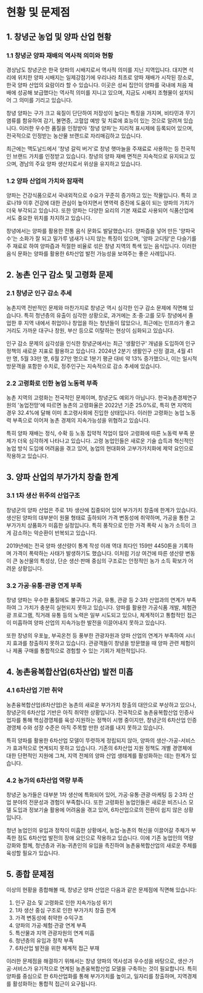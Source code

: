 # 현황 및 문제점

## 1. 창녕군 농업 및 양파 산업 현황

### 1.1 창녕군 양파 재배의 역사적 의미와 현황

경상남도 창녕군은 한국 양파의 시배지로서 역사적 의미를 지닌 지역입니다. 대지면 석리에 위치한 양파 시배지는 일제강점기에 우리나라 최초로 양파 재배가 시작된 장소로, 한국 양파 산업의 요람이라 할 수 있습니다. 이곳은 성씨 집안이 양파를 국내에 처음 재배에 성공해 보급했다는 역사적 의미를 지니고 있으며, 지금도 시배지 조형물이 설치되어 그 의미를 기리고 있습니다.

창녕 양파는 구가 크고 육질이 단단하여 저장성이 높다는 특징을 가지며, 비타민과 무기염류를 함유하여 감기, 불면증, 고혈압 예방 및 치료에 효능이 있는 것으로 알려져 있습니다. 이러한 우수한 품질을 인정받아 '창녕 양파'는 지리적 표시제에 등록되어 있으며, 전국적으로 인정받는 농산물 브랜드로 자리매김하고 있습니다.

최근에는 맥도날드에서 '창녕 갈릭 버거'로 창녕 햇마늘을 주재료로 사용하는 등 전국적인 브랜드 가치를 인정받고 있습니다. 창녕의 양파 재배 면적은 지속적으로 유지되고 있으며, 경남의 주요 양파 생산지로서 위상을 유지하고 있습니다.

### 1.2 양파 산업의 가치와 잠재력

양파는 건강식품으로서 국내외적으로 수요가 꾸준히 증가하고 있는 작물입니다. 특히 코로나19 이후 건강에 대한 관심이 높아지면서 면역력 증진에 도움이 되는 양파의 가치가 더욱 부각되고 있습니다. 또한 양파는 다양한 요리의 기본 재료로 사용되어 식품산업에서도 중요한 위치를 차지하고 있습니다.

창녕에서는 양파를 활용한 전통 음식 문화도 발달했습니다. 양파즙을 넣어 만든 '양파국수'는 소화가 잘 되고 밀가루 냄새가 나지 않는 특징이 있으며, '양파 고디탕'은 다슬기를 주 재료로 하여 양파즙과 적절한 비율로 섞은 창녕 지역의 특색 있는 음식입니다. 이러한 음식 문화는 양파를 활용한 6차산업 발전 가능성을 보여주는 좋은 사례입니다.

## 2. 농촌 인구 감소 및 고령화 문제

### 2.1 창녕군 인구 감소 추세

농촌지역 전반적인 문제와 마찬가지로 창녕군 역시 심각한 인구 감소 문제에 직면해 있습니다. 특히 청년층의 유출이 심각한 상황으로, 과거에는 초·중·고를 모두 창녕에서 졸업한 후 지역 내에서 취업이나 창업을 하는 청년들이 많았으나, 최근에는 인프라가 좋고 거리도 가까운 대구나 창원, 부산 등으로 이탈하는 현상이 심화되고 있습니다.

인구 감소 문제의 심각성을 인식한 창녕군에서는 최근 '생활인구' 개념을 도입하여 인구 정책의 새로운 지표로 활용하고 있습니다. 2024년 2분기 생활인구 산정 결과, 4월 41만 명, 5월 33만 명, 6월 27만 명으로 1분기 평균 대비 약 13% 증가했으나, 이는 일시적 방문객을 포함한 수치로, 정주인구는 지속적으로 감소 추세에 있습니다.

### 2.2 고령화로 인한 농업 노동력 부족

농촌 지역의 고령화는 전국적인 문제이며, 창녕군도 예외가 아닙니다. 한국농촌경제연구원의 '농업전망'에 따르면 농촌의 고령화율은 2022년 기준 25.0%로, 특히 면 지역의 경우 32.4%에 달해 이미 초고령사회에 진입한 상태입니다. 이러한 고령화는 농업 노동력 부족으로 이어져 농촌 경제의 지속가능성을 위협하고 있습니다.

특히 양파 재배는 정식, 수확 등 노동 집약적 작업이 많아 고령화에 따른 노동력 부족 문제가 더욱 심각하게 나타나고 있습니다. 고령 농업인들은 새로운 기술 습득과 혁신적인 농업 방식 도입에 어려움을 겪고 있어, 농업의 현대화와 고부가가치화에 제약 요인으로 작용하고 있습니다.

## 3. 양파 산업의 부가가치 창출 한계

### 3.1 1차 생산 위주의 산업구조

창녕군의 양파 산업은 주로 1차 생산에 집중되어 있어 부가가치 창출에 한계가 있습니다. 생산된 양파의 대부분이 원물 형태로 출하되어 가격 변동성에 취약하며, 가공을 통한 고부가가치 상품화가 미흡한 실정입니다. 특히 풍작으로 인한 가격 폭락 시 농가 소득이 크게 감소하는 악순환이 반복되고 있습니다.

2019년에는 전국 양파 생산량이 통계 작성 이래 역대 최다인 159만 4450톤을 기록하며 가격이 폭락하는 사태가 발생하기도 했습니다. 이처럼 기상 여건에 따른 생산량 변동이 큰 농산물의 특성상, 단순 생산·판매 중심의 구조로는 안정적인 농가 소득 확보가 어려운 상황입니다.

### 3.2 가공·유통·관광 연계 부족

창녕 양파는 우수한 품질에도 불구하고 가공, 유통, 관광 등 2·3차 산업과의 연계가 부족하여 그 가치가 충분히 실현되지 못하고 있습니다. 양파를 활용한 가공식품 개발, 체험관광 프로그램, 직거래 유통 등의 노력은 일부 시도되고 있으나, 체계적이고 통합적인 접근이 미흡하여 양파 산업의 지속가능한 발전을 이끌어내지 못하고 있습니다.

또한 창녕의 우포늪, 부곡온천 등 풍부한 관광자원과 양파 산업의 연계가 부족하여 시너지 효과를 창출하지 못하고 있습니다. 관광객들이 창녕을 방문했을 때 양파 관련 체험이나 제품 구매를 통합적으로 경험할 수 있는 기회가 제한적입니다.

## 4. 농촌융복합산업(6차산업) 발전 미흡

### 4.1 6차산업 기반 취약

농촌융복합산업(6차산업)은 농촌의 새로운 부가가치 창출의 대안으로 부상하고 있으나, 창녕군의 6차산업 기반은 아직 취약한 상황입니다. 전국적으로 농촌융복합산업 인증사업자를 통해 핵심경영체를 육성·지원하는 정책이 시행 중이지만, 창녕군의 6차산업 인증경영체 수와 성장 수준은 아직 주목할 만한 성과를 내지 못하고 있습니다.

특히 양파를 활용한 6차산업 모델이 뚜렷하게 정립되지 않아, 양파의 생산-가공-서비스가 효과적으로 연계되지 못하고 있습니다. 기존의 6차산업 지원 정책도 개별 경영체에 대한 단편적인 지원에 그쳐, 지역 전체의 양파 산업 생태계를 활성화하는 데는 한계가 있습니다.

### 4.2 농가의 6차산업 역량 부족

창녕군 농가들은 대부분 1차 생산에 특화되어 있어, 가공·유통·관광·마케팅 등 2·3차 산업 분야의 전문성과 경험이 부족합니다. 또한 고령화된 농업인들은 새로운 비즈니스 모델 도입과 정보기술 활용에 어려움을 겪고 있어, 6차산업으로의 전환이 쉽지 않은 상황입니다.

청년 농업인의 유입과 정착이 미흡한 상황에서, 농업-농촌의 혁신을 이끌어갈 주체가 부족한 점도 6차산업 발전의 장애 요인으로 작용하고 있습니다. 이에 기존 농업인의 역량 강화와 함께, 청년층과 귀농·귀촌인의 유입을 촉진하여 농촌융복합산업의 새로운 주체를 육성할 필요가 있습니다.

## 5. 종합 문제점

이상의 현황을 종합해볼 때, 창녕군 양파 산업은 다음과 같은 문제점에 직면해 있습니다:

1. 인구 감소 및 고령화로 인한 지속가능성 위기
2. 1차 생산 중심 구조로 인한 부가가치 창출 한계
3. 가격 변동성에 취약한 수익구조
4. 양파의 가공·체험·관광 연계 부족
5. 특산물과 지역 관광자원의 연계 미흡
6. 청년층의 유입과 정착 부족
7. 6차산업 발전을 위한 체계적 접근 부재

이러한 문제점을 해결하기 위해서는 창녕 양파의 역사성과 우수성을 바탕으로, 생산·가공·서비스가 유기적으로 연계된 농촌융복합산업 모델을 구축하는 것이 필요합니다. 특히 양파를 중심으로 한 6차산업화를 통해 부가가치를 높이고, 일자리를 창출하며, 지역경제를 활성화하는 통합적 접근이 요구됩니다.